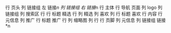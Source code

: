 行 页头
    列 链接组 左
        链接*n
    列 链接组 右
        链接*n
行 主体
    行 导航 页面
        列 logo
        列 链接组
        列 搜索区
    行
        行 标题 精选
        行
            列 精选
                列 喜欢
                列
                    行 标题 喜欢
                    行 内容
                    行 元信息
            列 推广
                行 标题 推广
                行
                    列 缩略图
                    列 
                        行
行 页脚
    列 元信息
    列 链接组
        链接*n